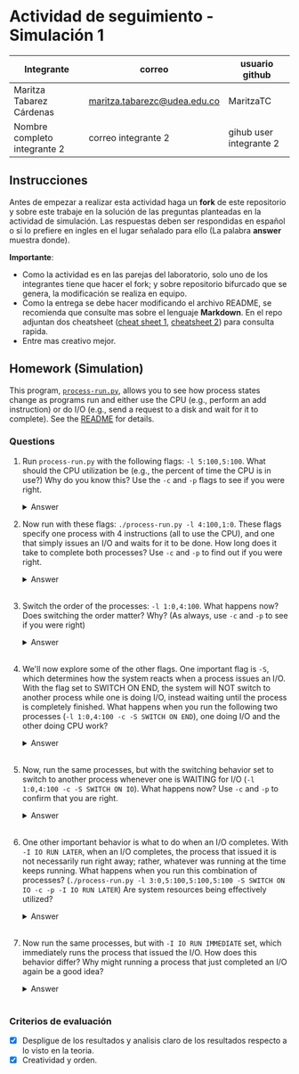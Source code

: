 # Actividad de seguimiento - Simulación 1

|Integrante|correo|usuario github|
|---|---|---|
|Maritza Tabarez Cárdenas|maritza.tabarezc@udea.edu.co|MaritzaTC|
|Nombre completo integrante 2|correo integrante 2|gihub user integrante 2|

## Instrucciones

Antes de empezar a realizar esta actividad haga un **fork** de este repositorio y sobre este trabaje en la solución de las preguntas planteadas en la actividad de simulación. Las respuestas deben ser respondidas en español o si lo prefiere en ingles en el lugar señalado para ello (La palabra **answer** muestra donde).

**Importante**:
* Como la actividad es en las parejas del laboratorio, solo uno de los integrantes tiene que hacer el fork; y sobre repositorio bifurcado que se genera, la modificación se realiza en equipo.
* Como la entrega se debe hacer modificando el archivo README, se recomienda que consulte mas sobre el lenguaje **Markdown**. En el repo adjuntan dos cheatsheet ([cheat sheet 1](Markdown_Cheat_Sheet.pdf), [cheatsheet 2](markdown-cheatsheet.pdf)) para consulta rapida.
* Entre mas creativo mejor.

## Homework (Simulation)

This program, [`process-run.py`](process-run.py), allows you to see how process states change as programs run and either use the CPU (e.g., perform an add instruction) or do I/O (e.g., send a request to a disk and wait for it to complete). See the [README](https://github.com/remzi-arpacidusseau/ostep-homework/blob/master/cpu-intro/README.md) for details.

### Questions

1. Run `process-run.py` with the following flags: `-l 5:100,5:100`. What should the CPU utilization be (e.g., the percent of time the CPU is in use?) Why do you know this? Use the `-c` and `-p` flags to see if you were right.
   
   <details>
   <summary>Answer</summary>
    Cuando usamos el comando:   
      
   `./process-run.py -l 5:100,5:100`
   <br> 
   ![2](https://github.com/user-attachments/assets/25f6ce3c-12b8-4291-bddd-7acbeb49e5b5)

   #### Nos muestra que en el Process 0 (5:100) tiene 5 instrucciones y 100% de las instrucciones usarán la CPU (no habrá I/O), y en el segundo proceso pasa igual.
   ### ¿Cuál debería ser la utilización de la CPU?

   Los procesos están configurados para usar solo la CPU en todas sus instrucciones, sin realizar operaciones de I/O, lo que garantiza que la utilización de la CPU sea del 100%, ya 
   que no hay tiempo perdido esperando a que se completen operaciones de entrada/salida, y la CPU está constantemente ocupada ejecutando instrucciones.
   
   <br>
   
   ### ¿Por qué sabes esto? 
   Según la opción l en el script `process-run.py` 
   `parser.add_option('-l', '--processlist', default='', help='a comma-separated list of processes to run, in the form X1:Y1,X2:Y2,... where X is the number of instructions that         process should run, and Y the chances (from 0 to 100) that an instruction will use the CPU or issue an IO (i.e., if Y is 100, a process will ONLY use the CPU and issue no 
    I/Os;      if Y is 0, a process will only issue I/Os)', action='store', type='string', dest='process_list')
   parser.add_option('-L', '--iolength', default=5, help='how long an IO takes', action='store', type='int', dest='io_length')`

   En el primer proceso, sabemos que tiene 5 instrucciones y el 100% de ellas utilizarán la CPU, sin realizar operaciones de I/O, y lo mismo ocurre con el segundo proceso, que         también tiene 5 instrucciones y el 100% de ellas usan la CPU sin realizar I/O. Esto asegura que ambos procesos estén ocupando la CPU de manera continua, lo que resulta en una    
   utilización del 100% de la CPU.

   ## ¿Los resultados de la simulación confirmaron esto?
   ✅ Cuando usamos el comando:   
      
   `./process-run.py -l 5:100,5:100 -c -p`
   <br>
   
    ![3](https://github.com/user-attachments/assets/10d504f6-8243-4e8e-bf6d-84cd5fdb56e5)
   
    Con el valor de **CPU Busy**, podemos confirmar que la CPU estuvo ocupada todo el tiempo y nunca inactiva, ya que el tiempo registrado como ocupado coincide con el tiempo total       de      la simulación, lo que indica que no hubo períodos sin actividad en la CPU.
   <br>
   

2. Now run with these flags: `./process-run.py -l 4:100,1:0`. These flags specify one process with 4 instructions (all to use the CPU), and one that simply issues an I/O and waits for it to be done. How long does it take to complete both processes? Use `-c` and `-p` to find out if you were right. 
   
   <details>
   <summary>Answer</summary>
   Al ejecutar el comando tenemos: 
   <br> 
      
   ![4](https://github.com/user-attachments/assets/9a51adb0-e88d-4fd1-93c9-4e2618859955)
   
   ## ¿Cuánto tiempo tarda en completarse ambos procesos?
   - Process 0: Usará la CPU en todas su instrucciones, comenzará a ejecutarse y terminará después de 4 unidades de tiempo.
   - Process 1: Empezará con una operación de I/O (que lo pondrá en estado bloqueado), luego se desbloqueará cuando la I/O termine y ejecutará la instrucción io_done, lo que suma 1 
   unidad adicional.
   Por lo tanto serán **5** unidades de tiempo.

   ## ¿Los resultados de la simulación confirmaron esto? 
   ❎ Cuando usamos el comando:
   
   <br>
   
   ![5](https://github.com/user-attachments/assets/9e917a32-4bc1-498b-9b42-75d5b2a1689f)
     - Process 0: Comenzó a ejecutarse y ocupó la CPU durante 4 unidades de tiempo, como esperábamos.
     - Process 1: Emitió una operación de I/O en el tiempo 5. Este proceso se bloqueó después de emitir la I/O, ya que no se puede ejecutar hasta que la operación de I/O       
     termine.
  
   <br>
   
   El proceso permaneció bloqueado [6-10] hasta que la I/O se completó.

   
    Finalmente, en el tiempo 11, el proceso 1 completó la operación de I/O y ejecutó la instrucción io_done, terminando así su ejecución.
    Por lo tanto, el tiempo de ejecución de ambos procesos es de  **11** unidades de tiempo.
   </details>
   <br>

3. Switch the order of the processes: `-l 1:0,4:100`. What happens now? Does switching the order matter? Why? (As always, use `-c` and `-p` to see if you were right)
   
   <details>
   <summary>Answer</summary>
   Al ejecutar el comando tenemos: 
   <br> 

   ![6](https://github.com/user-attachments/assets/e8dbdeee-2b24-4f2b-a91f-585eac7c6f5e)

   ##  ¿Qué pasa ahora?
    - Tiempo 1: El Proceso 0 comienza y emite la operación de I/O. Esto significa que se bloqueará inmediatamente y esperará a que se complete la I/O, la CPU no es utilizada por el proceso 0 en este momento.
    - Tiempo 2-5: La CPU ahora está libre, por lo que el proceso 1 comienza a ejecutarse, donde usa la CPU para sus 4 instrucciones que requieren CPU.
    - Tiempo 6: Después de que el proceso 1 termine, el Proceso 0 podrá continuar y completar su operación de I/O (ahora se marca como io_done).
     
   ## ¿Los resultados de la simulación confirmaron esto? 
   ❎ Cuando usamos el comando:
   <br>
   ![7](https://github.com/user-attachments/assets/ce1d5564-04d4-4ddd-a6bf-964b651ab52b)

   <br> 
   
   ##  ¿Qué pasa ahora?
   
   - Tiempo 1: El Proceso 0 comienza y emite la operación de I/O. Esto significa que se bloqueará inmediatamente y esperará a que se complete la I/O, la CPU no es utilizada por el proceso 0 en este momento.
   - Tiempo 2-5: La CPU ahora está libre, por lo que el proceso 1 comienza a ejecutarse, donde usa la CPU para sus 4 instrucciones que requieren CPU.
   - Tiempo 6: El proceso 1 termina sus instrucciones, y el proceso 0 todavía está bloqueado, esperando a que su I/O termine.
   - Tiempo 7: Después de que el proceso 1 termine, el Proceso 0 podrá continuar y completar su operación de I/O (ahora se marca como io_done).
   
    ## ¿Importa cambiar el orden? ¿Por qué?
    El orden sí influye, porque determina cómo se manejan las operaciones de CPU e I/O, afectando el tiempo total de ejecución, la eficiencia de la CPU y el tiempo de espera de I/O.

   ![8](https://github.com/user-attachments/assets/603113af-0764-46b8-9e39-35cf8b51beb3)


   ### Orden de ejecución de procesos
    - El sistema no ejecuta todos los procesos simultáneamente, sino que va cambiando entre ellos.
    - En el primer caso, el proceso de I/O tiene que esperar a que el proceso de CPU termine, esto lleva más tiempo debido a la secuencia de ejecución.
    - En el segundo caso, el primer proceso se bloquea rápidamente al hacer I/O, y luego la CPU se usa más intensivamente para el segundo proceso. 

   ### Uso de la CPU e I/O
    - En el segundo caso, debido a que el proceso de I/O se ejecuta primero, se termina más rápido, lo que permite que la CPU se use casi de manera continua durante el resto del tiempo. 
    - En cambio, en el primer caso, la CPU no se utiliza de manera tan eficiente porque el primer proceso consume mucha CPU antes de que el segundo proceso haga I/O.
  
   </details>
   <br>

4. We'll now explore some of the other flags. One important flag is `-S`, which determines how the system reacts when a process issues an I/O. With the flag set to SWITCH ON END, the system will NOT switch to another process while one is doing I/O, instead waiting until the process is completely finished. What happens when you run the following two processes (`-l 1:0,4:100 -c -S SWITCH ON END`), one doing I/O and the other doing CPU work?
   
   <details>
   <summary>Answer</summary>
   Al ejecutar el comando tenemos: 
   <br> 
      
   ![9](https://github.com/user-attachments/assets/f4d51869-c750-4990-851d-5bb4a8960518)

   ##  ¿Qué pasa ahora?
   - Durante el primer ciclo (1), el proceso 0 está ejecutando I/O (RUN:io).
   - Luego, debido al flag SWITCH_ON_END, el proceso 0 permanece bloqueado durante todo el tiempo que esté realizando la operación de I/O.
   - El proceso 1 no comienza hasta que el proceso 0 haya terminado todo su trabajo de I/O, lo que puede ser una razón por la que el CPU no se utiliza en ese tiempo.
   - Una vez que el proceso 0 ha completado la operación de I/O, el proceso 1 comienza a ejecutar sus instrucciones de CPU.

   ## Estadísticas finales

    ![10](https://github.com/user-attachments/assets/58379370-3d16-4ad4-8800-00a1df56e02e)


   ## Conclusión
   El flag SWITCH_ON_END asegura que el sistema no cambie a otro proceso mientras uno está esperando o realizando una operación de I/O, esto implica que el proceso que está            realizando I/O ocupa toda la CPU (en términos de tiempo de espera) mientras su operación de I/O no haya terminado. Después de que el proceso de I/O termine, el sistema cambia al 
   siguiente proceso, que en este caso es el proceso 1, el cual realiza trabajo de CPU.

   Este comportamiento es reflejado en las estadísticas, donde la CPU está ocupada por el proceso 1 después de que el proceso 0 haya terminado su I/O.

   </details>
   <br>

7. Now, run the same processes, but with the switching behavior set to switch to another process whenever one is WAITING for I/O (`-l 1:0,4:100 -c -S SWITCH ON IO`). What happens now? Use `-c` and `-p` to confirm that you are right.
   
   <details>
   <summary>Answer</summary>
   Coloque aqui su respuerta
   </details>
   <br>

8. One other important behavior is what to do when an I/O completes. With `-I IO RUN LATER`, when an I/O completes, the process that issued it is not necessarily run right away; rather, whatever was running at the time keeps running. What happens when you run this combination of processes? (`./process-run.py -l 3:0,5:100,5:100,5:100 -S SWITCH ON IO -c -p -I IO RUN LATER`) Are system resources being effectively utilized?
   
   <details>
   <summary>Answer</summary>
   Coloque aqui su respuerta
   </details>
   <br>

9. Now run the same processes, but with `-I IO RUN IMMEDIATE` set, which immediately runs the process that issued the I/O. How does this behavior differ? Why might running a process that just completed an I/O again be a good idea?
   
   <details>
   <summary>Answer</summary>
   Coloque aqui su respuerta
   </details>
   <br>


### Criterios de evaluación
- [x] Despligue de los resultados y analisis claro de los resultados respecto a lo visto en la teoria.
- [x] Creatividad y orden.
